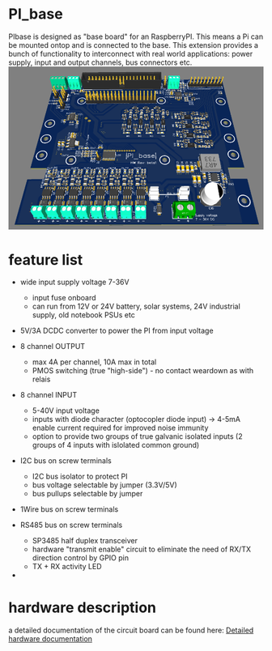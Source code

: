 # PI_base
PIbase is designed as "base board" for an RaspberryPI. This means a Pi can be mounted ontop and is connected to the base.
This extension provides a bunch of functionality to interconnect with real world applications: power supply, input and output channels, bus connectors etc.
![PIbase hardware](HW_description/PIbase_hardware_3d.png)
# feature list
- wide input supply voltage 7-36V
  - input fuse onboard
  -  can run from 12V or 24V battery, solar systems, 24V industrial supply, old notebook PSUs etc
- 5V/3A DCDC converter to  power the PI from input voltage
- 8 channel OUTPUT
  - max 4A per channel, 10A max in total
  - PMOS switching (true "high-side") - no contact weardown as with relais
- 8 channel INPUT
  - 5-40V input voltage
  - inputs with diode character (optocopler diode input) -> 4-5mA enable current required for improved noise immunity
  - option to provide two groups of true galvanic isolated inputs (2 groups of 4 inputs with islolated common ground)
- I2C bus on screw terminals
  - I2C bus isolator to protect PI
  - bus voltage selectable by jumper (3.3V/5V)
  - bus pullups selectable by jumper
- 1Wire bus on screw terminals
- RS485 bus on screw terminals
  - SP3485 half duplex transceiver
  - hardware "transmit enable" circuit to eliminate the need of RX/TX direction control by GPIO pin
  - TX + RX activity LED


- 
# hardware description
a detailed documentation of the circuit board can be found here:
[Detailed hardware documentation](HW_description)

